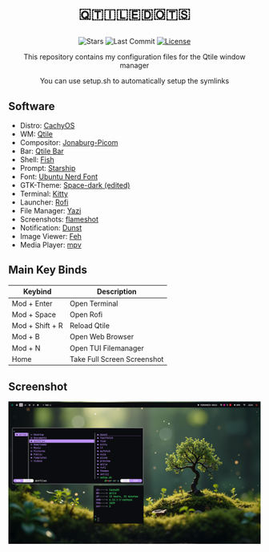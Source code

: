 # <p align="center"> 🇶🇹🇮🇱🇪🇩🇴🇹🇸 </p>

<div align="center">
  <img src="https://img.shields.io/github/stars/aellas/QtileDots?style=for-the-badge&logo=starship&color=83c5be&logoColor=D9E0EE&labelColor=252733" alt="Stars">
  <img src="https://img.shields.io/github/last-commit/aellas/QtileDots?style=for-the-badge&color=006d77&logoColor=D9E0EE&labelColor=252733" alt="Last Commit">
  <a href="https://github.com/jR4dh3y/qtiledots/blob/main/LICENSE">
    <img alt="License" src="https://img.shields.io/github/license/h1tarxeth/Dots?style=for-the-badge&logo=starship&color=1d3557&logoColor=D9E0EE&labelColor=252733" />
  </a>
</div>

<p align="center"> This repository contains my configuration files for the Qtile window manager </p>
<p align="center"> You can use setup.sh to automatically setup the symlinks </p>

## Software

- Distro: [CachyOS](https://cachyos.org/)
- WM: [Qtile](https://qtile.org/)
- Compositor: [Jonaburg-Picom](https://github.com/jonaburg/picom)
- Bar: [Qtile Bar](https://qtile.org/)
- Shell: [Fish](https://fishshell.com/)
- Prompt: [Starship](https://starship.rs/)
- Font: [Ubuntu Nerd Font](https://www.nerdfonts.com/font-downloads)
- GTK-Theme: [Space-dark (edited)](https://github.com/EliverLara/Space)
- Terminal: [Kitty](https://sw.kovidgoyal.net/kitty/)
- Launcher: [Rofi](https://github.com/davatorium/rofi)
- File Manager: [Yazi](https://github.com/sxyazi/yazi)
- Screenshots: [flameshot](https://flameshot.org/)
- Notification: [Dunst](https://github.com/dunst-project/dunst)
- Image Viewer: [Feh](https://feh.finalrewind.org/)
- Media Player: [mpv](https://github.com/mpv-player/mpv)

## Main Key Binds

| Keybind | Description |
|---|---|
| Mod + Enter | Open Terminal |
| Mod + Space | Open Rofi |
| Mod + Shift + R | Reload Qtile |
| Mod + B | Open Web Browser |
| Mod + N | Open TUI Filemanager |
| Home | Take Full Screen Screenshot |

## Screenshot

![preview](preview/preview.png?raw=true)
